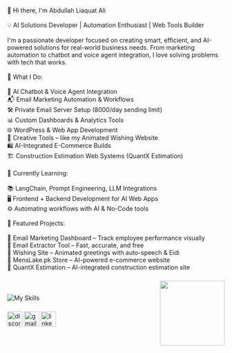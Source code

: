 <br clear="both">

<p align="left">👋 Hi there, I'm Abdullah Liaquat Ali<br><br>💡 AI Solutions Developer | Automation Enthusiast | Web Tools Builder<br><br>I'm a passionate developer focused on creating smart, efficient, and AI-powered solutions for real-world business needs. From marketing automation to chatbot and voice agent integration, I love solving problems with tech that works.<br><br>🔧 What I Do:<br><br>🤖 AI Chatbot & Voice Agent Integration<br>📬 Email Marketing Automation & Workflows<br>🛠️ Private Email Server Setup (8000/day sending limit)<br>📊 Custom Dashboards & Analytics Tools<br>🌐 WordPress & Web App Development<br>🎉 Creative Tools – like my Animated Wishing Website<br>🛍️ AI-Integrated E-Commerce Builds<br>🏗️ Construction Estimation Web Systems (QuantX Estimation)<br><br>🧠 Currently Learning:<br><br>📚 LangChain, Prompt Engineering, LLM Integrations<br>🖥️ Frontend + Backend Development for AI Web Apps<br>⚙️ Automating workflows with AI & No-Code tools<br><br>📁 Featured Projects:<br><br>🔹 Email Marketing Dashboard – Track employee performance visually<br>🔹 Email Extractor Tool – Fast, accurate, and free<br>🔹 Wishing Site – Animated greetings with auto-speech & Eidi<br>🔹 MensLake.pk Store – AI-powered e-commerce website<br>🔹 QuantX Estimation – AI-integrated construction estimation site</p>


###

<img align="right" height="150" src="https://raw.githubusercontent.com/hasibul-hasan-shuvo/hasibul-hasan-shuvo/main/images/coding-boy.gif"  />

###

<br/>

![My Skills](https://skillicons.dev/icons?i=replit,firebase,vercel,supabase,tensorflow,tailwind,docker,postgres,ai,git,github,githubactions,py,pytorch,flask,ts,php,wordpress,gcp,cloudflare,figma)

###

<div align="left">
  <img src="https://img.shields.io/static/v1?message=Discord&logo=discord&label=&color=7289DA&logoColor=white&labelColor=&style=for-the-badge" height="35" alt="discord logo"  />
  <img src="https://img.shields.io/static/v1?message=Gmail&logo=gmail&label=&color=D14836&logoColor=white&labelColor=&style=for-the-badge" height="35" alt="gmail logo"  />
  <img src="https://img.shields.io/static/v1?message=LinkedIn&logo=linkedin&label=&color=0077B5&logoColor=white&labelColor=&style=for-the-badge" height="35" alt="linkedin logo"  />
</div>

###
